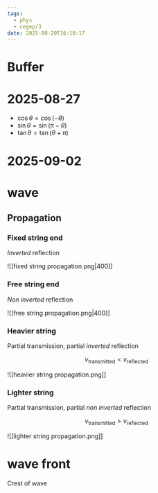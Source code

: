 ```yaml
---
tags:
  - phys
  - cegep/3
date: 2025-08-20T16:18:17
---
```


# Buffer

# 2025-08-27

- $\cos\theta = \cos(-\theta)$
- $\sin\theta = \sin(\pi - \theta)$
- $\tan\theta = \tan(\theta + \pi)$

# 2025-09-02

# wave

## Propagation

### Fixed string end

*Inverted* reflection

![[fixed string propagation.png|400]]

### Free string end

*Non inverted* reflection

![[free string propagation.png|400]]

### Heavier string

Partial transmission, partial *inverted* reflection

$$
v_\text{transmitted} < v_\text{reflected}
$$

![[heavier string propagation.png]]

### Lighter string

Partial transmission, partial *non inverted* reflection

$$
v_\text{transmitted} > v_\text{reflected}
$$

![[lighter string propagation.png]]

# wave front

Crest of wave